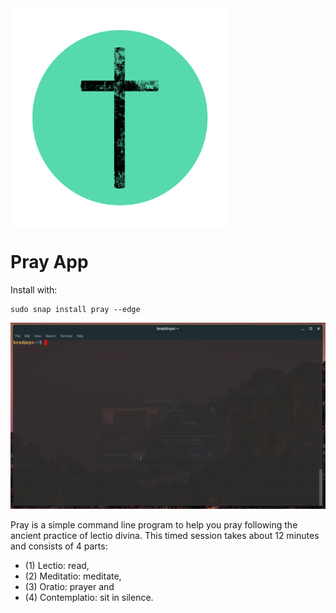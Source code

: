 <img src='pray.png' align="center" height="350" />

# Pray App

Install with:

```
sudo snap install pray --edge
```

![screenshot](screenshot.gif)

Pray is a simple command line program to help you pray following the ancient practice of lectio divina. This timed session takes about 12 minutes and consists of 4 parts:

- (1) Lectio: read,
- (2) Meditatio: meditate,
- (3) Oratio: prayer and
- (4) Contemplatio: sit in silence.


